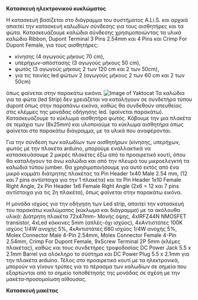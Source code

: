 **Κατασκευή ηλεκτρονικού κυκλώματος**

Η κατασκευή βασίζεται στο διάγραμμα του συστήματος A.Li.S. και αρχικά απαιτεί την κατασκευή καλωδίων σύνδεσης για τους αισθητήρες και τα φώτα.
Κατασκευάζουμε καλώδια σύνδεσης χρησιμοποιώντας τα υλικά καλώδιο Ribbon, Dupont Terminal 3 Pins 2.54mm και 4 Pins και Crimp For Dupont Female, για τους αισθητήρες:  

- κίνησης (4 αγωγούς μήκους 70 cm),
- υπερήχων-απόστασης (3 αγωγούς μήκους 50 cm),  
- φωτός (3 αγωγούς μήκους 2 των 120 cm και 2 των 50cm), 
- για τις ταινίες led φώτων 2 (αγωγούς μήκους 2 των 60 cm και 2 των 50cm)

όπως φαίνεται στην παρακάτω εικόνα.
![Image of Yaktocat](https://octodex.github.com/images/yaktocat.png)
Τα καλώδια για τα φώτα (led Strip) δεν χρειάζεται να καταλήγουν σε συνδετήρα τύπου dupont όπως στην παραπάνω εικόνα, καθώς θα συνδεθούν απευθείας στις κλέμμες  της μονάδας οδήγησης led. (φαίνεται παρακάτω).
Κατασκευάζουμε το κύκλωμα αισθητήρα φωτός. Κόβουμε την μια πλακέτα σε τεμάχια των (8x25mm) και υλοποιούμε το  κύκλωμα αισθητήρα όπως φαίνεται στο παρακάτω διάγραμμα, με τα υλικά που αναφέρονται. 
 
Για την σύνδεση των καλωδίων των αισθητήρων (κίνησης, υπερήχων, φωτός με την πλακέτα arduino, μπορούμε εναλλακτικά να κατασκευάσουμε 2 μικρές πλακέτες έξω από το προαιρετικό κουτί, όπου θα καταλήγουν τα άνω καλώδια και από την πλευρά του μικροελεγκτή τα καλώδια τύπου jumber. Θα χρησιμοποιήσουμε για αυτό εκτός από ένα μικρό κομμάτι διάτρητης πλακέτας τα Pin Header 1x40 Male 2.54 mm, (12 και 7 pins αντίστοιχα για την 1 πλακέτα) και τα Pin Header 1x10 Female Right Angle,  2x Pin Header 1x6 Female Right Angle (2x6 = 12 και 7 pins αντίστοιχα για τις 2η πλακέτα), όπως φαίνεται στην παρακάτω εικόνα.
 
Η μονάδα ισχύος για την οδήγηση των Led strip, απαιτεί την κατασκευή του παρακάτω κυκλώματος (κύκλωμα και διάγραμμα) με τα ακόλουθα υλικά: Διάτρητη πλακέτα 72x47mm- Μονής όψης, 4xIRFZ44N NMOSFET transistor, 4xLed κόκκινες 5mm (απλές-όχι ισχύος), 4xAντιστάτες 100K ισχύος 1/4W ανοχής 5%, 4xΑντιστάτες 680 ισχύος 1/4W ανοχής 5%, Molex Connector Male 4-Pin 2.54mm, Molex Connector Female 4-Pin 2.54mm, Crimp For Dupont Female, 9xScrew Terminal 2P 5mm  (κλέμες πλακέτας), καθώς και τους συνδετήρες τροφοδοσίας DC Power Jack 5.5 x 2.1mm Barrel για ολόκληρο το σύστημα και DC Power Plug 5.5 x 2.1mm για την πλακέτα arduino. 
Τέλος στο προαιρετικό κουτί με τα ηλεκτρονικά, μπορούν να γίνουν τρύπες για το πέρασμα των καλωδίων σε σημεία που εξαρτώνται από το σημείο τοποθέτησής της μονάδας σε σχέση με την μακέτα-προσομοίωση αίθουσας.

**Κατασκευή μακέτας**



